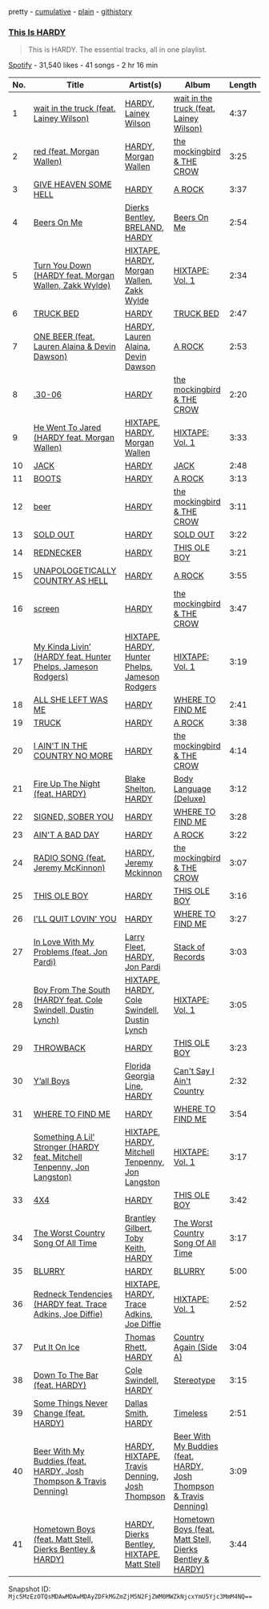 pretty - [cumulative](/playlists/cumulative/37i9dQZF1DZ06evO3rPchT.md) - [plain](/playlists/plain/37i9dQZF1DZ06evO3rPchT) - [githistory](https://github.githistory.xyz/mackorone/spotify-playlist-archive/blob/main/playlists/plain/37i9dQZF1DZ06evO3rPchT)

### [This Is HARDY](https://open.spotify.com/playlist/37i9dQZF1DZ06evO3rPchT)

> This is HARDY\. The essential tracks, all in one playlist.

[Spotify](https://open.spotify.com/user/spotify) - 31,540 likes - 41 songs - 2 hr 16 min

| No. | Title | Artist(s) | Album | Length |
|---|---|---|---|---|
| 1 | [wait in the truck \(feat\. Lainey Wilson\)](https://open.spotify.com/track/7trjNYF5ek7zX4GKSHQZbP) | [HARDY](https://open.spotify.com/artist/5QNm7E7RU2m64l6Gliu8Oy), [Lainey Wilson](https://open.spotify.com/artist/6tPHARSq45lQ8BSALCfkFC) | [wait in the truck \(feat\. Lainey Wilson\)](https://open.spotify.com/album/2WEFdKzGuoE8eVWCqeC5SA) | 4:37 |
| 2 | [red \(feat\. Morgan Wallen\)](https://open.spotify.com/track/2D3JfPyY2LkzXgNOb7qziR) | [HARDY](https://open.spotify.com/artist/5QNm7E7RU2m64l6Gliu8Oy), [Morgan Wallen](https://open.spotify.com/artist/4oUHIQIBe0LHzYfvXNW4QM) | [the mockingbird & THE CROW](https://open.spotify.com/album/6Oynwy3OABCiAqN9w9UqBN) | 3:25 |
| 3 | [GIVE HEAVEN SOME HELL](https://open.spotify.com/track/2bVeUlOC5JjTpkQXuUUoYm) | [HARDY](https://open.spotify.com/artist/5QNm7E7RU2m64l6Gliu8Oy) | [A ROCK](https://open.spotify.com/album/6j6uNK4vsfLXqVwWXwvqYQ) | 3:37 |
| 4 | [Beers On Me](https://open.spotify.com/track/19ZzEzb4BVK1wVO4brrmZz) | [Dierks Bentley](https://open.spotify.com/artist/7x8nK0m0cP2ksQf0mjWdPS), [BRELAND](https://open.spotify.com/artist/0C86lmpnwiyLDUiyo4d0P1), [HARDY](https://open.spotify.com/artist/5QNm7E7RU2m64l6Gliu8Oy) | [Beers On Me](https://open.spotify.com/album/5MCXOrCsU3R1xQ3kLI4oXM) | 2:54 |
| 5 | [Turn You Down \(HARDY feat\. Morgan Wallen, Zakk Wylde\)](https://open.spotify.com/track/3X0773BLlMv6RMq0wkZZAk) | [HIXTAPE](https://open.spotify.com/artist/4Y8LpEiP4uKTP02lSYEWJV), [HARDY](https://open.spotify.com/artist/5QNm7E7RU2m64l6Gliu8Oy), [Morgan Wallen](https://open.spotify.com/artist/4oUHIQIBe0LHzYfvXNW4QM), [Zakk Wylde](https://open.spotify.com/artist/1AeC9AuzqGc3IXMC2T5xny) | [HIXTAPE: Vol\. 1](https://open.spotify.com/album/5e3Kjap4XBZ44dc36AqtEo) | 2:34 |
| 6 | [TRUCK BED](https://open.spotify.com/track/73NzYbpaYvQ7JfpjztFESL) | [HARDY](https://open.spotify.com/artist/5QNm7E7RU2m64l6Gliu8Oy) | [TRUCK BED](https://open.spotify.com/album/1boiPTdVLFiJQIhcH3dWVq) | 2:47 |
| 7 | [ONE BEER \(feat\. Lauren Alaina & Devin Dawson\)](https://open.spotify.com/track/5Y05LYM8LhnQN78GqfjSeK) | [HARDY](https://open.spotify.com/artist/5QNm7E7RU2m64l6Gliu8Oy), [Lauren Alaina](https://open.spotify.com/artist/1v3tdpIdBSW14rHUfiEVOv), [Devin Dawson](https://open.spotify.com/artist/2ySHS7UojGu20XfUPaBlyu) | [A ROCK](https://open.spotify.com/album/6j6uNK4vsfLXqVwWXwvqYQ) | 2:53 |
| 8 | [.30\-06](https://open.spotify.com/track/73GyOpmUluAOb2yUVbuTkp) | [HARDY](https://open.spotify.com/artist/5QNm7E7RU2m64l6Gliu8Oy) | [the mockingbird & THE CROW](https://open.spotify.com/album/6Oynwy3OABCiAqN9w9UqBN) | 2:20 |
| 9 | [He Went To Jared \(HARDY feat\. Morgan Wallen\)](https://open.spotify.com/track/65IHmBagtQrYRcJd8a47zv) | [HIXTAPE](https://open.spotify.com/artist/4Y8LpEiP4uKTP02lSYEWJV), [HARDY](https://open.spotify.com/artist/5QNm7E7RU2m64l6Gliu8Oy), [Morgan Wallen](https://open.spotify.com/artist/4oUHIQIBe0LHzYfvXNW4QM) | [HIXTAPE: Vol\. 1](https://open.spotify.com/album/5e3Kjap4XBZ44dc36AqtEo) | 3:33 |
| 10 | [JACK](https://open.spotify.com/track/189D3XLBjj2YTCTD6QKdJY) | [HARDY](https://open.spotify.com/artist/5QNm7E7RU2m64l6Gliu8Oy) | [JACK](https://open.spotify.com/album/46dR56iHGOs4sN5CAOfZnc) | 2:48 |
| 11 | [BOOTS](https://open.spotify.com/track/48r61fmMtlyjaMgXhi0Go6) | [HARDY](https://open.spotify.com/artist/5QNm7E7RU2m64l6Gliu8Oy) | [A ROCK](https://open.spotify.com/album/6j6uNK4vsfLXqVwWXwvqYQ) | 3:13 |
| 12 | [beer](https://open.spotify.com/track/3FX7BftvAfyeyPBjxO9t7f) | [HARDY](https://open.spotify.com/artist/5QNm7E7RU2m64l6Gliu8Oy) | [the mockingbird & THE CROW](https://open.spotify.com/album/6Oynwy3OABCiAqN9w9UqBN) | 3:11 |
| 13 | [SOLD OUT](https://open.spotify.com/track/3I56OBwJkDAyt9L00c8ois) | [HARDY](https://open.spotify.com/artist/5QNm7E7RU2m64l6Gliu8Oy) | [SOLD OUT](https://open.spotify.com/album/7btdv2v09pv92AOX2SvmKm) | 3:22 |
| 14 | [REDNECKER](https://open.spotify.com/track/0YVdTI4w1BEqSjGNXcRjX1) | [HARDY](https://open.spotify.com/artist/5QNm7E7RU2m64l6Gliu8Oy) | [THIS OLE BOY](https://open.spotify.com/album/74G3iEDTbqrBTN3USAlquk) | 3:21 |
| 15 | [UNAPOLOGETICALLY COUNTRY AS HELL](https://open.spotify.com/track/45nc69lqKe3kY9sit2UU6G) | [HARDY](https://open.spotify.com/artist/5QNm7E7RU2m64l6Gliu8Oy) | [A ROCK](https://open.spotify.com/album/6j6uNK4vsfLXqVwWXwvqYQ) | 3:55 |
| 16 | [screen](https://open.spotify.com/track/6sCHcwmUCsVyMdLgm9b1IU) | [HARDY](https://open.spotify.com/artist/5QNm7E7RU2m64l6Gliu8Oy) | [the mockingbird & THE CROW](https://open.spotify.com/album/6Oynwy3OABCiAqN9w9UqBN) | 3:47 |
| 17 | [My Kinda Livin’ \(HARDY feat\. Hunter Phelps, Jameson Rodgers\)](https://open.spotify.com/track/17E5XweAlvnU7pkghMgvMs) | [HIXTAPE](https://open.spotify.com/artist/4Y8LpEiP4uKTP02lSYEWJV), [HARDY](https://open.spotify.com/artist/5QNm7E7RU2m64l6Gliu8Oy), [Hunter Phelps](https://open.spotify.com/artist/3TiUMPXO9xfV406Vv8qYXq), [Jameson Rodgers](https://open.spotify.com/artist/5pyVHz7lcfqKoV9BflFYwN) | [HIXTAPE: Vol\. 1](https://open.spotify.com/album/5e3Kjap4XBZ44dc36AqtEo) | 3:19 |
| 18 | [ALL SHE LEFT WAS ME](https://open.spotify.com/track/0XCHPIlrVWgev8mcly9s0r) | [HARDY](https://open.spotify.com/artist/5QNm7E7RU2m64l6Gliu8Oy) | [WHERE TO FIND ME](https://open.spotify.com/album/1ODlC6LpJ2Pw0MDawMtEsB) | 2:41 |
| 19 | [TRUCK](https://open.spotify.com/track/0OPcMpjhDyILRccj05f6S6) | [HARDY](https://open.spotify.com/artist/5QNm7E7RU2m64l6Gliu8Oy) | [A ROCK](https://open.spotify.com/album/6j6uNK4vsfLXqVwWXwvqYQ) | 3:38 |
| 20 | [I AIN'T IN THE COUNTRY NO MORE](https://open.spotify.com/track/0RI2PWj7erLkPnA11N3Vn9) | [HARDY](https://open.spotify.com/artist/5QNm7E7RU2m64l6Gliu8Oy) | [the mockingbird & THE CROW](https://open.spotify.com/album/6Oynwy3OABCiAqN9w9UqBN) | 4:14 |
| 21 | [Fire Up The Night \(feat\. HARDY\)](https://open.spotify.com/track/5dHF4UXvJ70xefCqD2Wj9N) | [Blake Shelton](https://open.spotify.com/artist/1UTPBmNbXNTittyMJrNkvw), [HARDY](https://open.spotify.com/artist/5QNm7E7RU2m64l6Gliu8Oy) | [Body Language \(Deluxe\)](https://open.spotify.com/album/6ObNVnYp53VJNtIcdo03WJ) | 3:12 |
| 22 | [SIGNED, SOBER YOU](https://open.spotify.com/track/3hdh8HHhZyhO5oqDjjKVAn) | [HARDY](https://open.spotify.com/artist/5QNm7E7RU2m64l6Gliu8Oy) | [WHERE TO FIND ME](https://open.spotify.com/album/1ODlC6LpJ2Pw0MDawMtEsB) | 3:28 |
| 23 | [AIN'T A BAD DAY](https://open.spotify.com/track/06HJeBN0j6ADkE5SJLrHKw) | [HARDY](https://open.spotify.com/artist/5QNm7E7RU2m64l6Gliu8Oy) | [A ROCK](https://open.spotify.com/album/6j6uNK4vsfLXqVwWXwvqYQ) | 3:22 |
| 24 | [RADIO SONG \(feat\. Jeremy McKinnon\)](https://open.spotify.com/track/5DBjfRTOu395Fr5o7RTA0H) | [HARDY](https://open.spotify.com/artist/5QNm7E7RU2m64l6Gliu8Oy), [Jeremy Mckinnon](https://open.spotify.com/artist/2pbDbO5s6Tx2EHmpvLFuLw) | [the mockingbird & THE CROW](https://open.spotify.com/album/6Oynwy3OABCiAqN9w9UqBN) | 3:07 |
| 25 | [THIS OLE BOY](https://open.spotify.com/track/191CjRdmcxUYOrFEDQx7QA) | [HARDY](https://open.spotify.com/artist/5QNm7E7RU2m64l6Gliu8Oy) | [THIS OLE BOY](https://open.spotify.com/album/74G3iEDTbqrBTN3USAlquk) | 3:16 |
| 26 | [I'LL QUIT LOVIN' YOU](https://open.spotify.com/track/0A0xAsq5n8A3CQufm7JF3v) | [HARDY](https://open.spotify.com/artist/5QNm7E7RU2m64l6Gliu8Oy) | [WHERE TO FIND ME](https://open.spotify.com/album/1ODlC6LpJ2Pw0MDawMtEsB) | 3:27 |
| 27 | [In Love With My Problems \(feat\. Jon Pardi\)](https://open.spotify.com/track/4JzBPOh3OALX4vneDcPzOL) | [Larry Fleet](https://open.spotify.com/artist/6MWr1SmTaCU5BJzOZxwJEw), [HARDY](https://open.spotify.com/artist/5QNm7E7RU2m64l6Gliu8Oy), [Jon Pardi](https://open.spotify.com/artist/4MoAOfV4ROWofLG3a3hhBN) | [Stack of Records](https://open.spotify.com/album/7AzZB0UHZtWu7Ya8yQN3iW) | 3:03 |
| 28 | [Boy From The South \(HARDY feat\. Cole Swindell, Dustin Lynch\)](https://open.spotify.com/track/1gdjti71zfhyuiE9cXLR8s) | [HIXTAPE](https://open.spotify.com/artist/4Y8LpEiP4uKTP02lSYEWJV), [HARDY](https://open.spotify.com/artist/5QNm7E7RU2m64l6Gliu8Oy), [Cole Swindell](https://open.spotify.com/artist/1mfDfLsMxYcOOZkzBxvSVW), [Dustin Lynch](https://open.spotify.com/artist/1dID9zgn0OV0Y8ud7Mh2tS) | [HIXTAPE: Vol\. 1](https://open.spotify.com/album/5e3Kjap4XBZ44dc36AqtEo) | 3:05 |
| 29 | [THROWBACK](https://open.spotify.com/track/7fToSlGPKlugVUCAZWvydi) | [HARDY](https://open.spotify.com/artist/5QNm7E7RU2m64l6Gliu8Oy) | [THIS OLE BOY](https://open.spotify.com/album/74G3iEDTbqrBTN3USAlquk) | 3:23 |
| 30 | [Y’all Boys](https://open.spotify.com/track/1NJnv7vvUZ5xM1DIWbngmN) | [Florida Georgia Line](https://open.spotify.com/artist/3b8QkneNDz4JHKKKlLgYZg), [HARDY](https://open.spotify.com/artist/5QNm7E7RU2m64l6Gliu8Oy) | [Can't Say I Ain't Country](https://open.spotify.com/album/64nhe9s692yKECAoMcEQ8U) | 2:32 |
| 31 | [WHERE TO FIND ME](https://open.spotify.com/track/5OeF6XbsPBDmhKXD30CKEZ) | [HARDY](https://open.spotify.com/artist/5QNm7E7RU2m64l6Gliu8Oy) | [WHERE TO FIND ME](https://open.spotify.com/album/1ODlC6LpJ2Pw0MDawMtEsB) | 3:54 |
| 32 | [Something A Lil' Stronger \(HARDY feat\. Mitchell Tenpenny, Jon Langston\)](https://open.spotify.com/track/6GgGiu5dJwmGReIQuoflM0) | [HIXTAPE](https://open.spotify.com/artist/4Y8LpEiP4uKTP02lSYEWJV), [HARDY](https://open.spotify.com/artist/5QNm7E7RU2m64l6Gliu8Oy), [Mitchell Tenpenny](https://open.spotify.com/artist/1p6CdzJRoicjRcSdWoB9Qc), [Jon Langston](https://open.spotify.com/artist/4BANbHDs1IluagTx5eRW2P) | [HIXTAPE: Vol\. 1](https://open.spotify.com/album/5e3Kjap4XBZ44dc36AqtEo) | 3:17 |
| 33 | [4X4](https://open.spotify.com/track/7hRYe2leI1LApYuc2vnsq6) | [HARDY](https://open.spotify.com/artist/5QNm7E7RU2m64l6Gliu8Oy) | [THIS OLE BOY](https://open.spotify.com/album/74G3iEDTbqrBTN3USAlquk) | 3:42 |
| 34 | [The Worst Country Song Of All Time](https://open.spotify.com/track/3dlkeKPc3pCveXvMFVJasK) | [Brantley Gilbert](https://open.spotify.com/artist/5q8HGNo0BjLWaTAhRtbwxa), [Toby Keith](https://open.spotify.com/artist/2bA6fzP0lMAQ4kz6CF61w8), [HARDY](https://open.spotify.com/artist/5QNm7E7RU2m64l6Gliu8Oy) | [The Worst Country Song Of All Time](https://open.spotify.com/album/6s9wR3rqVwA5Jbyx6K8R8h) | 3:17 |
| 35 | [BLURRY](https://open.spotify.com/track/7xJAFrioJ68AEKveUMaZbJ) | [HARDY](https://open.spotify.com/artist/5QNm7E7RU2m64l6Gliu8Oy) | [BLURRY](https://open.spotify.com/album/5NwepesG5RXiEbQlTiaJo1) | 5:00 |
| 36 | [Redneck Tendencies \(HARDY feat\. Trace Adkins, Joe Diffie\)](https://open.spotify.com/track/1lYBlgWcwRqZ6T5syEATJJ) | [HIXTAPE](https://open.spotify.com/artist/4Y8LpEiP4uKTP02lSYEWJV), [HARDY](https://open.spotify.com/artist/5QNm7E7RU2m64l6Gliu8Oy), [Trace Adkins](https://open.spotify.com/artist/79FMDwzZQxHgSkIYBl3ODU), [Joe Diffie](https://open.spotify.com/artist/3THMgU4KdL7LlO5TEREs2g) | [HIXTAPE: Vol\. 1](https://open.spotify.com/album/5e3Kjap4XBZ44dc36AqtEo) | 2:52 |
| 37 | [Put It On Ice](https://open.spotify.com/track/7yAfrIDQzSCbc1KWVHlBWz) | [Thomas Rhett](https://open.spotify.com/artist/6x2LnllRG5uGarZMsD4iO8), [HARDY](https://open.spotify.com/artist/5QNm7E7RU2m64l6Gliu8Oy) | [Country Again \(Side A\)](https://open.spotify.com/album/3W2BTPUHJX51hweWPNRenv) | 3:04 |
| 38 | [Down To The Bar \(feat\. HARDY\)](https://open.spotify.com/track/2G6I4a9iOgDNoU60F3Bb1z) | [Cole Swindell](https://open.spotify.com/artist/1mfDfLsMxYcOOZkzBxvSVW), [HARDY](https://open.spotify.com/artist/5QNm7E7RU2m64l6Gliu8Oy) | [Stereotype](https://open.spotify.com/album/5UgaQfAOaOdfLxFClw8EWa) | 3:15 |
| 39 | [Some Things Never Change \(feat\. HARDY\)](https://open.spotify.com/track/7aqYYifyPQmuwWo7g4XWkR) | [Dallas Smith](https://open.spotify.com/artist/2HgKf6VcQtGmAKpNXidtiC), [HARDY](https://open.spotify.com/artist/5QNm7E7RU2m64l6Gliu8Oy) | [Timeless](https://open.spotify.com/album/28Z6uMV0Hyv5NjRg1w7EkE) | 2:51 |
| 40 | [Beer With My Buddies \(feat\. HARDY, Josh Thompson & Travis Denning\)](https://open.spotify.com/track/0zh4T437EeNPSeWf2LITdM) | [HARDY](https://open.spotify.com/artist/5QNm7E7RU2m64l6Gliu8Oy), [HIXTAPE](https://open.spotify.com/artist/4Y8LpEiP4uKTP02lSYEWJV), [Travis Denning](https://open.spotify.com/artist/6CegFHnUqJcOBipgphZ2CJ), [Josh Thompson](https://open.spotify.com/artist/4BuyNtIXCdb4fHesOdR3io) | [Beer With My Buddies \(feat\. HARDY, Josh Thompson & Travis Denning\)](https://open.spotify.com/album/72xen7JDla12oGrjCxrtvu) | 3:09 |
| 41 | [Hometown Boys \(feat\. Matt Stell, Dierks Bentley & HARDY\)](https://open.spotify.com/track/7gbCLXXJrFu31FDHlIIbam) | [HARDY](https://open.spotify.com/artist/5QNm7E7RU2m64l6Gliu8Oy), [Dierks Bentley](https://open.spotify.com/artist/7x8nK0m0cP2ksQf0mjWdPS), [HIXTAPE](https://open.spotify.com/artist/4Y8LpEiP4uKTP02lSYEWJV), [Matt Stell](https://open.spotify.com/artist/7EekKnlf2HwNaLLpL9Cpgy) | [Hometown Boys \(feat\. Matt Stell, Dierks Bentley & HARDY\)](https://open.spotify.com/album/1bbxGXkTZgxCwF2ApqpuwP) | 3:44 |

Snapshot ID: `Mjc5MzEzOTQsMDAwMDAwMDAyZDFkMGZmZjM5N2FjZWM0MWZkNjcxYmU5Yjc3MmM4NQ==`
